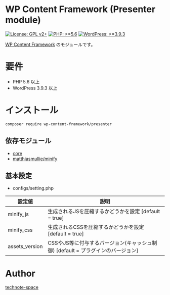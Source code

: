 # WP Content Framework (Presenter module)

[![License: GPL v2+](https://img.shields.io/badge/License-GPL%20v2%2B-blue.svg)](http://www.gnu.org/licenses/gpl-2.0.html)
[![PHP: >=5.6](https://img.shields.io/badge/PHP-%3E%3D5.6-orange.svg)](http://php.net/)
[![WordPress: >=3.9.3](https://img.shields.io/badge/WordPress-%3E%3D3.9.3-brightgreen.svg)](https://wordpress.org/)

[WP Content Framework](https://github.com/wp-content-framework/core) のモジュールです。

# 要件
- PHP 5.6 以上
- WordPress 3.9.3 以上

# インストール

``` composer require wp-content-framework/presenter ```  

## 依存モジュール
* [core](https://github.com/wp-content-framework/core)  
* [matthiasmullie/minify](https://github.com/matthiasmullie/minify)

## 基本設定
- configs/setting.php  

|設定値|説明|
|---|---|
|minify_js|生成されるJSを圧縮するかどうかを設定 \[default = true]|
|minify_css|生成されるCSSを圧縮するかどうかを設定 \[default = true]|
|assets_version|CSSやJS等に付与するバージョン(キャッシュ制御) \[default = プラグインのバージョン]|

# Author

[technote-space](https://github.com/technote-space)
